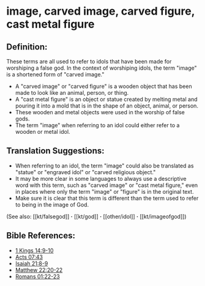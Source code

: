 # image, carved image, carved figure, cast metal figure #

## Definition: ##

These terms are all used to refer to idols that have been made for worshiping a false god. In the context of worshiping idols, the term "image" is a shortened form of "carved image."

* A "carved image" or "carved figure" is a wooden object that has been made to look like an animal, person, or thing.
* A "cast metal figure" is an object or statue created by melting metal and pouring it into a mold that is in the shape of an object, animal, or person.
* These wooden and metal objects were used in the worship of false gods.
* The term "image" when referring to an idol could either refer to a wooden or metal idol.

## Translation Suggestions: ##

* When referring to an idol, the term "image" could also be translated as "statue" or "engraved idol" or "carved religious object."
* It may be more clear in some languages to always use a descriptive word with this term, such as "carved image" or "cast metal figure," even in places where only the term "image" or "figure" is in the original text.
* Make sure it is clear that this term is different than the term used to refer to being in the image of God. 

(See also: [[kt/falsegod]] **·** [[kt/god]] **·** [[other/idol]] **·** [[kt/imageofgod]])

## Bible References: ##

* [1 Kings 14:9-10](en/tn/1ki/help/14/09)
* [Acts 07:43](en/tn/act/help/07/43)
* [Isaiah 21:8-9](en/tn/isa/help/21/08)
* [Matthew 22:20-22](en/tn/mat/help/22/20)
* [Romans 01:22-23](en/tn/rom/help/01/22)